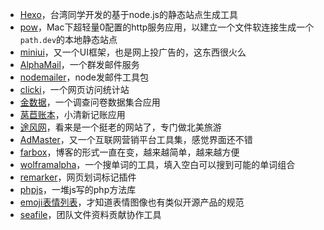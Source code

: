 ---
---

* [Hexo](http://zespia.tw/)，台湾同学开发的基于node.js的静态站点生成工具
* [pow](http://pow.cx/)，Mac下超轻量0配置的http服务应用，以建立一个文件软连接生成一个`path.dev`的本地静态站点
* [miniui](http://www.miniui.com/)，又一个UI框架，也是网上投广告的，这东西很火么
* [AlphaMail](http://comfirm.se/)，一个群发邮件服务
* [nodemailer](https://github.com/andris9/nodemailer)，node发邮件工具包
* [clicki](http://www.clicki.cn/)，一个网页访问统计站
* [金数据](https://jinshuju.net/)，一个调查问卷数据集合应用
* [莴苣账本](http://woojuu.cc/)，小清新记账应用
* [途风网](http://www.toursforfun.com/)，看来是一个挺老的网站了，专门做北美旅游
* [AdMaster](http://www.admaster.com.cn/)，又一个互联网营销平台工具集，感觉界面还不错
* [farbox](http://www.farbox.com/)，博客的形式一直在变，越来越简单，越来越方便
* [wolframalpha](http://www.wolframalpha.com/)，一个搜单词的工具，填入空白可以搜到可能的单词组合
* [remarker](http://remarker.be/)，网页划词标记插件
* [phpjs](http://phpjs.org/)，一堆js写的php方法库
* [emoji表情列表](http://www.emoji-cheat-sheet.com/)，才知道表情图像也有类似开源产品的规范
* [seafile](http://seafile.com/)，团队文件资料贡献协作工具

